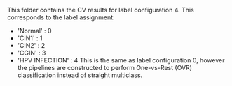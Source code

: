 This folder contains the CV results for label configuration 4. This corresponds to the label assignment:
- 'Normal' : 0
- 'CIN1' : 1
- 'CIN2' : 2
- 'CGIN' : 3
- 'HPV INFECTION' : 4
This is the same as label configuration 0, however the pipelines are constructed to perform One-vs-Rest (OVR) classification instead of straight multiclass.
